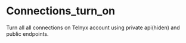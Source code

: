 # Connections_turn_on
Turn all all connections on Telnyx account using private api(hiden) and public endpoints.
